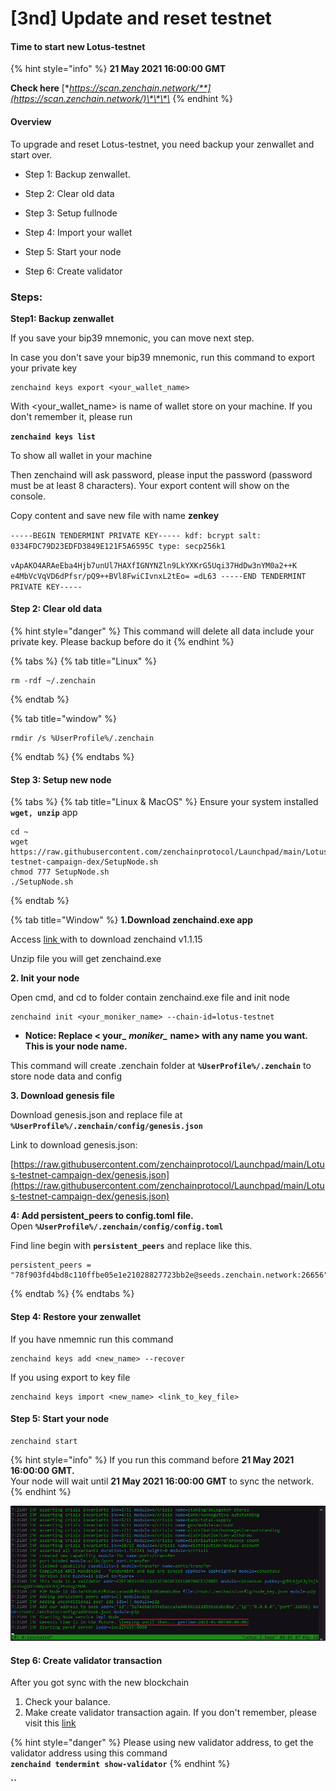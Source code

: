 # \[3nd\] Update and reset testnet



#### Time to start new Lotus-testnet

{% hint style="info" %}
**21 May 2021 16:00:00 GMT**

**Check here** [**https://scan.zenchain.network/**](https://scan.zenchain.network/)\*\*\*\*
{% endhint %}

#### Overview <a id="download-the-genesis-file"></a>

To upgrade and reset Lotus-testnet, you need backup your zenwallet and start over.  

+ Step 1: Backup zenwallet.

+ Step 2: Clear old data

+ Step 3: Setup fullnode

+ Step 4: Import your wallet

+ Step 5: Start your node 

+ Step 6: Create validator

### Steps:

**Step1: Backup zenwallet**

If you save your bip39 mnemonic, you can move next step.

In case you don't save your bip39 mnemonic, run this command to export your private key

```text
zenchaind keys export <your_wallet_name>
```

With &lt;your\_wallet\_name&gt; is name of wallet store on your machine. If you don't remember it, please run 

**`zenchaind keys list`** 

To show all wallet in your machine

Then zenchaind will ask password, please input the password \(password must be at least 8 characters\). Your export content will show on the console. 

Copy content and save new file with name **zenkey**

`-----BEGIN TENDERMINT PRIVATE KEY----- kdf: bcrypt salt: 0334FDC79D23EDFD3849E121F5A6595C type: secp256k1`

`vApAKO4ARAeEba4Hjb7unUl7HAXfIGNYNZln9LkYXKrG5Uqi37HdDw3nYM0a2++K e4MbVcVqVD6dPfsr/pQ9++BVl8FwiCIvnxL2tEo= =dL63 -----END TENDERMINT PRIVATE KEY-----`

#### Step 2: Clear old data <a id="download-the-genesis-file"></a>

{% hint style="danger" %}
This command will delete all data include your private key. Please backup before do it
{% endhint %}

{% tabs %}
{% tab title="Linux" %}
```text
rm -rdf ~/.zenchain
```
{% endtab %}

{% tab title="window" %}
```text
rmdir /s %UserProfile%/.zenchain
```
{% endtab %}
{% endtabs %}



#### Step 3: Setup new node

{% tabs %}
{% tab title="Linux & MacOS" %}
Ensure your system installed **`wget, unzip`** app

```text
cd ~
wget https://raw.githubusercontent.com/zenchainprotocol/Launchpad/main/Lotus-testnet-campaign-dex/SetupNode.sh
chmod 777 SetupNode.sh
./SetupNode.sh
```
{% endtab %}

{% tab title="Window" %}
**1.Download zenchaind.exe app**

Access [link ](https://raw.githubusercontent.com/zenchainprotocol/Launchpad/main/build/v1.1.5/build-windows-amd64.zip)with to download zenchaind v1.1.15

Unzip file you will get zenchaind.exe

**2. Init your node**

Open cmd, and cd to folder contain zenchaind.exe file and init node

```text
zenchaind init <your_moniker_name> --chain-id=lotus-testnet
```

* **Notice: Replace &lt; your\_** _**moniker\_**_ **name&gt; with any name you want. This is your node name.** 

This command will create .zenchain folder at **`%UserProfile%/.zenchain`** to store node data and config

**3. Download genesis file**

Download genesis.json and replace file at **`%UserProfile%/.zenchain/config/genesis.json`**

Link to download genesis.json: 

[https://raw.githubusercontent.com/zenchainprotocol/Launchpad/main/Lotus-testnet-campaign-dex/genesis.json](https://raw.githubusercontent.com/zenchainprotocol/Launchpad/main/Lotus-testnet-campaign-dex/genesis.json)

**4: Add persistent\_peers to config.toml file.**   
Open **`%UserProfile%/.zenchain/config/config.toml`**

 Find line begin with **`persistent_peers`** and replace like this. 

```text
persistent_peers = "78f903fd4bd8c110ffbe05e1e21028827723bb2e@seeds.zenchain.network:26656"
```
{% endtab %}
{% endtabs %}

#### Step 4: Restore your zenwallet  <a id="download-the-genesis-file"></a>

If you have nmemnic run this command

```text
zenchaind keys add <new_name> --recover
```

If you using export to key file 

```text
zenchaind keys import <new_name> <link_to_key_file>
```

#### Step 5: Start your node

```text
zenchaind start
```

{% hint style="info" %}
If you run this command before **21 May 2021 16:00:00 GMT.**   
Your node will wait until **21 May 2021 16:00:00 GMT** to sync the network.
{% endhint %}

![](../.gitbook/assets/image%20%2823%29.png)

#### Step 6: Create validator transaction

After you got sync with the new blockchain 

1. Check your balance.
2. Make create validator transaction again. If you don't remember, please visit this [link](../network/validators/creating-a-validator.md)

{% hint style="danger" %}
Please using new validator address, to get the validator address using this command  
**`zenchaind tendermint show-validator`**
{% endhint %}

**\`\`**


